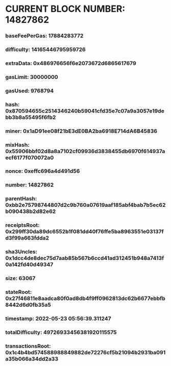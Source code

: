 # CURRENT BLOCK NUMBER: 14827862

### baseFeePerGas: 17884283772
### difficulty: 14165446795959726
### extraData: 0x486976656f6e2073672d6865617679
### gasLimit: 30000000
### gasUsed: 9768794
### hash: 0x870594655c2514346240b59041cfd35e7c07a9a3057e19debb3b8a55495f6fb2
### miner: 0x1aD91ee08f21bE3dE0BA2ba6918E714dA6B45836
### mixHash: 0x55906bbf02d8a8a7102cf09936d3838455db6970f614937aecf6177f070072a0
### nonce: 0xeffc696a4d491d56
### number: 14827862
### parentHash: 0xbb2e75798744807d2c9b760a07619aaf185abf4bab7b5ec62b090438b2d82e62
### receiptsRoot: 0x299ff30da89dc6552b1f081dd40f76ffe5ba8963551e03137fd3f99a663fdda2
### sha3Uncles: 0x1dcc4de8dec75d7aab85b567b6ccd41ad312451b948a7413f0a142fd40d49347
### size: 63067
### stateRoot: 0x27f46811e8aadca80f0ad8db4f9ff0962813dc62b6677ebbfb8442d6d0fb35a5
### timestamp: 2022-05-23 05:56:39.311247
### totalDifficulty: 49726933456381920115575
### transactionsRoot: 0x1c4b4bd574588988849882de72276cf5b21094b2931ba091a35b066a34dd2a33
